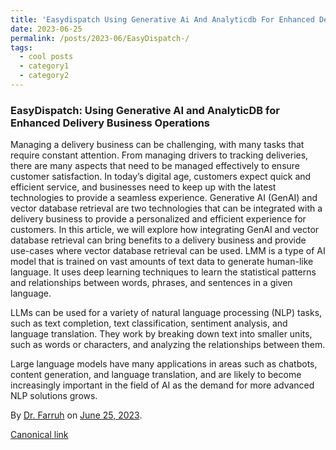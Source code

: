 ```yaml
---
title: 'Easydispatch Using Generative Ai And Analyticdb For Enhanced Delivery Business Operations'
date: 2023-06-25
permalink: /posts/2023-06/EasyDispatch-/
tags:
  - cool posts
  - category1
  - category2
---
```


### EasyDispatch: Using Generative AI and AnalyticDB for Enhanced Delivery Business Operations

Managing a delivery business can be challenging, with many tasks that require constant attention. From managing drivers to tracking deliveries, there are many aspects that need to be managed effectively to ensure customer satisfaction. In today’s digital age, customers expect quick and efficient service, and businesses need to keep up with the latest technologies to provide a seamless experience. Generative AI (GenAI) and vector database retrieval are two technologies that can be integrated with a delivery business to provide a personalized and efficient experience for customers. In this article, we will explore how integrating GenAI and vector database retrieval can bring benefits to a delivery business and provide use-cases where vector database retrieval can be used.
LMM is a type of AI model that is trained on vast amounts of text data to generate human-like language. It uses deep learning techniques to learn the statistical patterns and relationships between words, phrases, and sentences in a given language.

LLMs can be used for a variety of natural language processing (NLP) tasks, such as text completion, text classification, sentiment analysis, and language translation. They work by breaking down text into smaller units, such as words or characters, and analyzing the relationships between them.

Large language models have many applications in areas such as chatbots, content generation, and language translation, and are likely to become increasingly important in the field of AI as the demand for more advanced NLP solutions grows.



By [Dr. Farruh](https://medium.com/@k-farruh) on [June 25, 2023](https://medium.com/p/73c47af7623e).

[Canonical link](https://medium.com/@k-farruh/easydispatch-using-generative-ai-and-analyticdb-for-enhanced-delivery-business-operations-73c47af7623e)


